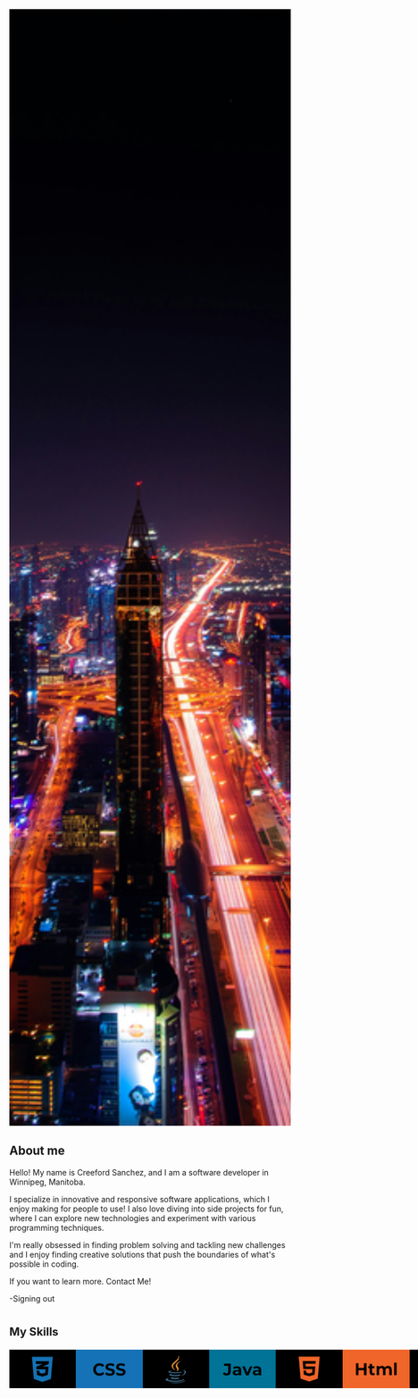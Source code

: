 
<img style="width: 100%; height: 50vh; object-fit: cover;" src="./pexels-pixabay-219692.jpg">
  
  
## About me


Hello! My name is Creeford Sanchez, and I am a software developer in Winnipeg, Manitoba. <br>

I specialize in innovative and responsive software applications, which I enjoy making for people to use! I also love diving into side projects for fun, where I can explore new technologies and experiment with various programming techniques. <br>

I'm really obsessed in finding problem solving and tackling new challenges and I enjoy finding creative solutions that push the boundaries of what's possible in coding. <br>

If you want to learn more. Contact Me!

-Signing out

<h1></h1>

<h3 style= "font-size: 20px;">My Skills</h3>
<p style="display:flex;">
<img src="./rm-css.png">
<img src="./rm-java.png">
<img src="./rd-html.png">
<img src="./rm-js.png">
</p>
